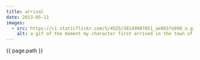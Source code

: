 ```yaml
---
title: arrival
date: 2013-05-11
images:
  - src: https://c1.staticflickr.com/5/4525/38149907851_ae065fe090_o.gif,
    alt: a gif of the moment my character first arrived in the town of avalar. the train has pulled up to the platform and i can be seen just inside the doors, which are still closed. porter is on the platform next to the open gate.
---
```


{{ page.path }}